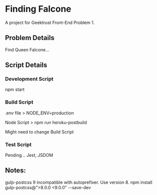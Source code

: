 # Finding Falcone

A project for Geektrust Front-End Problem 1.

## Problem Details

Find Queen Falcone...

## Script Details

### Development Script

npm start

### Build Script

.env file > NODE_ENV=production

Node Script > npm run heroku-postbuild

Might need to change Build Script

### Test Script

Pending...
Jest, JSDOM

## Notes:
gulp-postcss 9 incompatible with autoprefixer. Use version 8.
npm install gulp-postcss@">8.0.0 <9.0.0" --save-dev